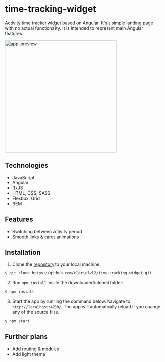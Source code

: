 # time-tracking-widget

Activity time tracker widget based on Angular. It's a simple landing page with no actual functionality. It is intended to represent main Angular features.

<img src="https://cdn.discordapp.com/attachments/1045032076036030504/1045698072241508392/image.png" alt="app-preview" width="360"/>

## Technologies

- JavaScript
- Angular
- RxJS
- HTML, CSS, SASS
- Flexbox, Grid
- BEM

## Features

- Switching between activity period 
- Smooth links & cards animations

## Installation

1. Clone the [repository](https://github.com/clericlvl2/time-tracking-widget.git) to your local machine:
```bash
$ git clone https://github.com/clericlvl2/time-tracking-widget.git
```

2. Run `npm install` inside the downloaded/cloned folder:
```bash
$ npm install
```

3. Start the app by running the command below. Navigate to `http://localhost:4200/`. The app will automatically reload if you change any of the source files.
```bash
$ npm start
```

## Further plans

- Add routing & modules
- Add light theme
